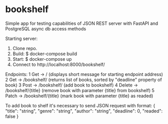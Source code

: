 # bookshelf

Simple app for testing capabilities of JSON REST server with FastAPI and PostgreSQL async db access methods

Starting server:

1. Clone repo.
2. Build: 	$ docker-compose build
3. Start: 	$ docker-compose up
4. Connect to http://localhost:8000/bookshelf/

Endpoints:
1 Get       ->     /                                (displays short message for starting endpoint address)
2 Get       ->     /bookshelf/              (returns list of books, sorted by "deadline" property of book)
3 Post     ->     /bookshelf/               (add book to bookshelf)
4 Delete  ->     /bookshelf/{title}     (remove book with parameter {title} from bookshelf)
5 Patch   ->     /bookshelf/{title}     (mark book with parameter {title} as readed)

To add book to shelf it's necessary to send JSON request with format:
{
  "title": "string",
  "genre": "string",
  "author": "string",
  "deadline": 0,
  "readed": false
}